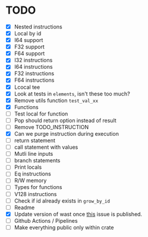 # TODO

- [x] Nested instructions
- [x] Local by id
- [x] I64 support
- [x] F32 support
- [x] F64 support
- [x] I32 instructions
- [x] I64 instructions
- [x] F32 instructions
- [x] F64 instructions
- [x] Lcocal tee
- [x] Look at tests in `elements`, isn't these too much?
- [x] Remove utils function `test_val_xx`
- [x] Functions
- [ ] Test local for function
- [ ] Pop should return option instead of result
- [ ] Remove TODO_INSTRUCTION
- [x] Can we purge instruction during execution
- [ ] return statement
- [ ] call statement with values
- [ ] Mutli line inputs
- [ ] branch statements
- [ ] Print locals
- [ ] Eq instructions
- [ ] R/W memory
- [ ] Types for functions
- [ ] V128 instructions
- [ ] Check if id already exists in `grow_by_id`
- [ ] Readme
- [x] Update version of wast once [this](https://github.com/bytecodealliance/wasm-tools/issues/1156) issue is published.
- [ ] Github Actions / Pipelines
- [ ] Make everything public only within crate

